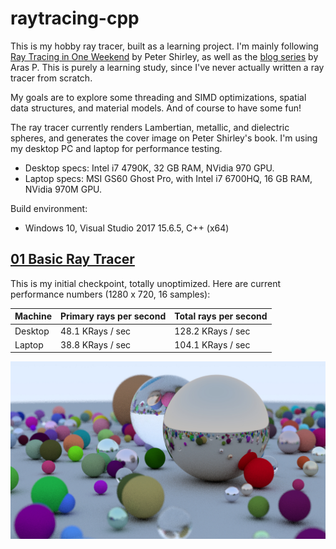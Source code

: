 # raytracing-cpp

This is my hobby ray tracer, built as a learning project.  I'm mainly following [Ray Tracing in One Weekend](https://www.amazon.com/Ray-Tracing-Weekend-Minibooks-Book-ebook/dp/B01B5AODD8/) by Peter Shirley, as well as the [blog series](http://aras-p.info/blog/2018/03/28/Daily-Pathtracer-Part-0-Intro/) by Aras P.  This is purely a learning study, since I've never actually written a ray tracer from scratch.

My goals are to explore some threading and SIMD optimizations, spatial data structures, and material models.  And of course to have some fun!

The ray tracer currently renders Lambertian, metallic, and dielectric spheres, and generates the cover image on Peter Shirley's book.  I'm using my desktop PC and laptop for performance testing.
* Desktop specs: Intel i7 4790K, 32 GB RAM, NVidia 970 GPU.
* Laptop specs: MSI GS60 Ghost Pro, with Intel i7 6700HQ, 16 GB RAM, NVidia 970M GPU.

Build environment:
* Windows 10, Visual Studio 2017 15.6.5, C++ (x64)

## [01 Basic Ray Tracer](https://github.com/DrGr4f1x/raytracing-cpp/releases/tag/0.1-basic)
This is my initial checkpoint, totally unoptimized.  Here are current performance numbers (1280 x 720, 16 samples):

Machine | Primary rays per second | Total rays per second
------- | ----------------------- | ---------------------
Desktop | 48.1 KRays / sec | 128.2 KRays / sec
Laptop | 38.8 KRays / sec | 104.1 KRays / sec

![Screenshot](/Screenshots/Image_16x.jpg?raw=true "Screenshot")
